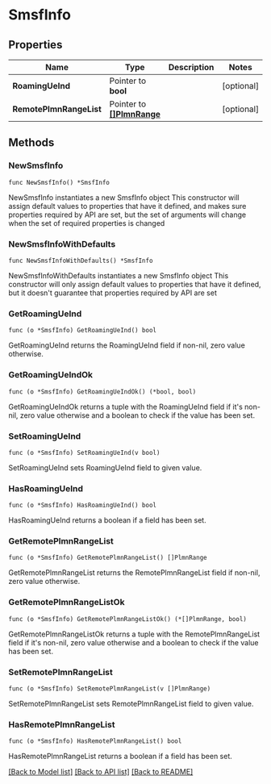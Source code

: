 # SmsfInfo

## Properties

Name | Type | Description | Notes
------------ | ------------- | ------------- | -------------
**RoamingUeInd** | Pointer to **bool** |  | [optional] 
**RemotePlmnRangeList** | Pointer to [**[]PlmnRange**](PlmnRange.md) |  | [optional] 

## Methods

### NewSmsfInfo

`func NewSmsfInfo() *SmsfInfo`

NewSmsfInfo instantiates a new SmsfInfo object
This constructor will assign default values to properties that have it defined,
and makes sure properties required by API are set, but the set of arguments
will change when the set of required properties is changed

### NewSmsfInfoWithDefaults

`func NewSmsfInfoWithDefaults() *SmsfInfo`

NewSmsfInfoWithDefaults instantiates a new SmsfInfo object
This constructor will only assign default values to properties that have it defined,
but it doesn't guarantee that properties required by API are set

### GetRoamingUeInd

`func (o *SmsfInfo) GetRoamingUeInd() bool`

GetRoamingUeInd returns the RoamingUeInd field if non-nil, zero value otherwise.

### GetRoamingUeIndOk

`func (o *SmsfInfo) GetRoamingUeIndOk() (*bool, bool)`

GetRoamingUeIndOk returns a tuple with the RoamingUeInd field if it's non-nil, zero value otherwise
and a boolean to check if the value has been set.

### SetRoamingUeInd

`func (o *SmsfInfo) SetRoamingUeInd(v bool)`

SetRoamingUeInd sets RoamingUeInd field to given value.

### HasRoamingUeInd

`func (o *SmsfInfo) HasRoamingUeInd() bool`

HasRoamingUeInd returns a boolean if a field has been set.

### GetRemotePlmnRangeList

`func (o *SmsfInfo) GetRemotePlmnRangeList() []PlmnRange`

GetRemotePlmnRangeList returns the RemotePlmnRangeList field if non-nil, zero value otherwise.

### GetRemotePlmnRangeListOk

`func (o *SmsfInfo) GetRemotePlmnRangeListOk() (*[]PlmnRange, bool)`

GetRemotePlmnRangeListOk returns a tuple with the RemotePlmnRangeList field if it's non-nil, zero value otherwise
and a boolean to check if the value has been set.

### SetRemotePlmnRangeList

`func (o *SmsfInfo) SetRemotePlmnRangeList(v []PlmnRange)`

SetRemotePlmnRangeList sets RemotePlmnRangeList field to given value.

### HasRemotePlmnRangeList

`func (o *SmsfInfo) HasRemotePlmnRangeList() bool`

HasRemotePlmnRangeList returns a boolean if a field has been set.


[[Back to Model list]](../README.md#documentation-for-models) [[Back to API list]](../README.md#documentation-for-api-endpoints) [[Back to README]](../README.md)


